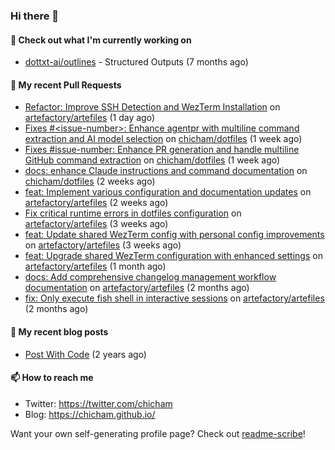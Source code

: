 ### Hi there 👋

#### 👷 Check out what I'm currently working on

- [dottxt-ai/outlines](https://github.com/dottxt-ai/outlines) - Structured Outputs (7 months ago)

#### 🔨 My recent Pull Requests

- [Refactor: Improve SSH Detection and WezTerm Installation](https://github.com/artefactory/artefiles/pull/38) on [artefactory/artefiles](https://github.com/artefactory/artefiles) (1 day ago)
- [Fixes #&lt;issue-number&gt;: Enhance agentpr with multiline command extraction and AI model selection](https://github.com/chicham/dotfiles/pull/10) on [chicham/dotfiles](https://github.com/chicham/dotfiles) (1 week ago)
- [Fixes #issue-number: Enhance PR generation and handle multiline GitHub command extraction](https://github.com/chicham/dotfiles/pull/9) on [chicham/dotfiles](https://github.com/chicham/dotfiles) (1 week ago)
- [docs: enhance Claude instructions and command documentation](https://github.com/chicham/dotfiles/pull/8) on [chicham/dotfiles](https://github.com/chicham/dotfiles) (2 weeks ago)
- [feat: Implement various configuration and documentation updates](https://github.com/artefactory/artefiles/pull/37) on [artefactory/artefiles](https://github.com/artefactory/artefiles) (2 weeks ago)
- [Fix critical runtime errors in dotfiles configuration](https://github.com/artefactory/artefiles/pull/36) on [artefactory/artefiles](https://github.com/artefactory/artefiles) (3 weeks ago)
- [feat: Update shared WezTerm config with personal config improvements](https://github.com/artefactory/artefiles/pull/35) on [artefactory/artefiles](https://github.com/artefactory/artefiles) (3 weeks ago)
- [feat: Upgrade shared WezTerm configuration with enhanced settings](https://github.com/artefactory/artefiles/pull/34) on [artefactory/artefiles](https://github.com/artefactory/artefiles) (1 month ago)
- [docs: Add comprehensive changelog management workflow documentation](https://github.com/artefactory/artefiles/pull/33) on [artefactory/artefiles](https://github.com/artefactory/artefiles) (2 months ago)
- [fix: Only execute fish shell in interactive sessions](https://github.com/artefactory/artefiles/pull/32) on [artefactory/artefiles](https://github.com/artefactory/artefiles) (2 months ago)

#### 📜 My recent blog posts

- [Post With Code](https://chicham.github.io/posts/post-with-code/) (2 years ago)

#### 📫 How to reach me

- Twitter: https://twitter.com/chicham
- Blog: https://chicham.github.io/

Want your own self-generating profile page? Check out [readme-scribe](https://github.com/muesli/readme-scribe)!


